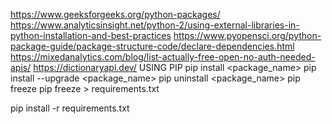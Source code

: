 https://www.geeksforgeeks.org/python-packages/
https://www.analyticsinsight.net/python-2/using-external-libraries-in-python-installation-and-best-practices
https://www.pyopensci.org/python-package-guide/package-structure-code/declare-dependencies.html
https://mixedanalytics.com/blog/list-actually-free-open-no-auth-needed-apis/
https://dictionaryapi.dev/
USING PIP 
pip install <package_name>
pip install --upgrade <package_name>
pip uninstall <package_name>
pip freeze
pip freeze > requirements.txt

pip install -r requirements.txt


